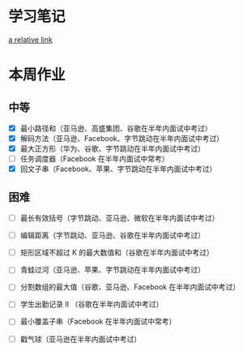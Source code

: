 # 学习笔记
[a relative link](DP.pdf)
# 本周作业
## 中等
- [x] 最小路径和（亚马逊、高盛集团、谷歌在半年内面试中考过）
- [x] 解码方法（亚马逊、Facebook、字节跳动在半年内面试中考过）
- [x] 最大正方形（华为、谷歌、字节跳动在半年内面试中考过）
- [ ] 任务调度器（Facebook 在半年内面试中常考）
- [x] 回文子串（Facebook、苹果、字节跳动在半年内面试中考过）
## 困难
- [ ] 最长有效括号（字节跳动、亚马逊、微软在半年内面试中考过）
- [ ] 编辑距离（字节跳动、亚马逊、谷歌在半年内面试中考过）
- [ ] 矩形区域不超过 K 的最大数值和（谷歌在半年内面试中考过）
- [ ] 青蛙过河（亚马逊、苹果、字节跳动在半年内面试中考过）
- [ ] 分割数组的最大值（谷歌、亚马逊、Facebook 在半年内面试中考过）
- [ ] 学生出勤记录 II （谷歌在半年内面试中考过）
- [ ] 最小覆盖子串（Facebook 在半年内面试中常考）
- [ ] 戳气球（亚马逊在半年内面试中考过）

